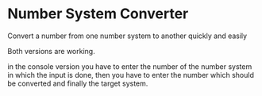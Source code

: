 # Number System Converter

Convert a number from one number system to another quickly and easily

Both versions are working.

in the console version you have to enter the number of the number system in which the input is done, then you have to enter the number which should be converted and finally the target system.


